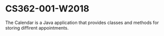 # CS362-001-W2018
The Calendar is a Java application that provides classes and methods for storing diffirent appointments.
